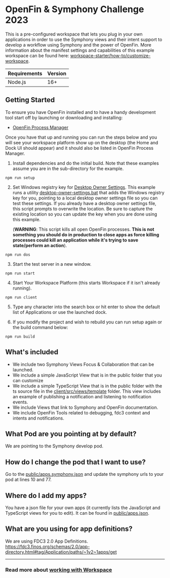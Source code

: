# OpenFin & Symphony Challenge 2023

This is a pre-configured workspace that lets you plug in your own applications in order to use the Symphony views and their intent support to develop a workflow using Symphony and the power of OpenFin. More information about the manifest settings and capabilities of this example workspace can be found here: [workspace-starter/how-to/customize-workspace](https://github.com/built-on-openfin/workspace-starter/blob/main/how-to/customize-workspace/README.md).

| Requirements                                                                  | Version                                                                                                      |
| ----------------------------------------------------------------------------- | ---------------------------------------------------------------------------------------------------------------- |
| Node.js                                                                       | 16+                                                                                                              |

## Getting Started

To ensure you have OpenFin installed and to have a handy development tool start off by launching or downloading and installing:

- [OpenFin Process Manager](https://start.openfin.co/pm)

Once you have that up and running you can run the steps below and you will see your workspace platform show up on the desktop (the Home and Dock UI should appear) and it should also be listed in OpenFin Process Manager.

1. Install dependencies and do the initial build. Note that these examples assume you are in the sub-directory for the example.

```shell
npm run setup
```

2. Set Windows registry key for [Desktop Owner Settings](https://developers.openfin.co/docs/desktop-owner-settings).
   This example runs a utility [desktop-owner-settings.bat](./desktop-owner-settings.bat) that adds the Windows registry key for you, pointing to a local desktop owner
   settings file so you can test these settings. If you already have a desktop owner settings file, this script prompts to overwrite the location. Be sure to capture the existing location so you can update the key when you are done using this example.

   (**WARNING**: This script kills all open OpenFin processes. **This is not something you should do in production to close apps as force killing processes could kill an application while it's trying to save state/perform an action**).

```shell
npm run dos
```

3. Start the test server in a new window.

```shell
npm run start
```

4. Start Your Workspace Platform (this starts Workspace if it isn't already running).

```shell
npm run client
```

5. Type any character into the search box or hit enter to show the default list of Applications or use the launched dock.

6. If you modify the project and wish to rebuild you can run setup again or the build command below:

```shell
npm run build
```

## What's included

- We include two Symphony Views Focus & Collaboration that can be launched.
- We include a simple JavaScript View that is in the public folder that you can customize
- We include a simple TypeScript View that is in the public folder with the ts source file in the [client/src/views/template](./client/src/views/template/index.ts) folder. This view includes an example of publishing a notification and listening to notification events.
- We include Views that link to Symphony and OpenFin documentation.
- We include OpenFin Tools related to debugging, fdc3 context and intents and notifications.

## What Pod are you pointing at by default?

We are pointing to the Symphony develop pod.

## How do I change the pod that I want to use?

Go to the [public/apps.symphony.json](./public/apps.symphony.json) and update the symphony urls to your pod at lines 10 and 77.

## Where do I add my apps?

You have a json file for your own apps (it currently lists the JavaScript and TypeScript views for you to edit). It can be found in [public/apps.json](./public/apps.json).

## What are you using for app definitions?

We are using FDC3 2.0 App Definitions. <https://fdc3.finos.org/schemas/2.0/app-directory.html#tag/Application/paths/~1v2~1apps/get>

---

### Read more about [working with Workspace](https://developers.openfin.co/of-docs/docs/overview-of-workspace)
